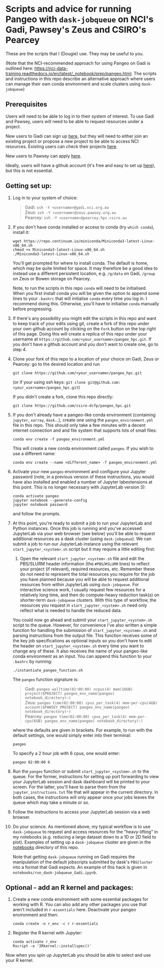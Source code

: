 # Scripts and advice for running Pangeo with `dask-jobqueue` on NCI's Gadi, Pawsey's Zeus and CSIRO's Pearcey
These are the scripts that I (Dougie) use. They may be useful to you.

(Note that the NCI-recommended approach for using Pangeo on Gadi is outlined here: https://nci-data-training.readthedocs.io/en/latest/_notebook/prep/pangeo.html. The scripts and instructions in this repo describe an alternative approach where users can manage their own conda environment and scale clusters using `dask-jobqueue`)

## Prerequisites
Users will need to be able to log in to their system of interest. To use Gadi and Pawsey, users will need to be able to request resources under a project. 

New users to Gadi can sign up [here](https://my.nci.org.au/mancini/signup/0), but they will need to either join an existing project or propose a new project to be able to access NCI resources. Existing users can check their projects [here](https://my.nci.org.au/mancini/).

New users to Pawsey can apply [here](https://pawsey.org.au/supercomputing/).

Ideally, users will have a github account (it's free and easy to set up [here](https://github.com/join)), but this is not essential.

## Getting set up:
1. Log in to your system of choice:
	> Gadi: `ssh -Y <username>@gadi.nci.org.au`\
	> Zeus: `ssh -Y <username>@zeus.pawsey.org.au`\
	> Pearcey: `ssh -Y <username>@pearcey.hpc.csiro.au`

2. If you don't have conda installed or access to conda (try `which conda`), install it:  
	```
	wget https://repo.continuum.io/miniconda/Miniconda3-latest-Linux-x86_64.sh
	chmod +x Miniconda3-latest-Linux-x86_64.sh
	./Miniconda3-latest-Linux-x86_64.sh
	```  
	You'll get prompted for where to install conda. The default is home, which may be quite limited for space. It may therefore be a good idea to instead use a different persistent location, e.g. `/g/data` on Gadi, `/group` on Zeus or Bowen storage on Pearcey.
	
	Note, to run the scripts in this repo `conda` will need to be initialised. When you first install conda you will be given the option to append some lines to your `.bashrc` that will initialise `conda` every time you log in. I recommend doing this. Otherwise, you'll have to initialise `conda` manually before progressing.
	
3. If there's any possibility you might edit the scripts in this repo and want to keep track of your edits using git, create a fork of this repo under your own github account by clicking on the `Fork` button on the top right of this page. Doing this will create a replica of this repo under your username at `https://github.com/<your_username>/pangeo_hpc.git`. If you don't have a github account and you don't want to create one, go to step 4.
	
4. Clone your fork of this repo to a location of your choice on Gadi, Zeus or Pearcey: go to the desired location and run 
	```
	git clone https://github.com/<your_username>/pangeo_hpc.git
	``` 
	(or if your using ssh keys: `git clone git@github.com:<your_username>/pangeo_hpc.git`)
	
	If you didn't create a fork, clone this repo directly: 
	```
	git clone https://github.com/csiro-dcfp/pangeo_hpc.git
	```

5. If you don't already have a pangeo-like conda environment (containing `jupyter`, `xarray`, `dask`...), create one using the `pangeo_environment.yml` file in this repo. This should only take a few minutes with a decent internet connection and and file system that supports lots of small files: 
	```
	conda env create -f pangeo_environment.yml
	```
	This will create a new conda environment called `pangeo`. If you wish to use a different name: 
	```
	conda env create --name <different_name> -f pangeo_environment.yml
	```

6. Activate your new `pangeo` environment and configure your Jupyter password (note, in a previous version of these instructions, you would have also installed and enabled a number of Jupyter labextensions at this point. This is no longer necessary with JupyterLab version 3): 
	```
	conda activate pangeo
	jupyter notebook --generate-config
	jupyter notebook password
	```
	and follow the prompts.
	
8. At this point, you're ready to submit a job to run your JupyterLab and Python instances. Once this job is running and you've accessed JupyterLab via your web browser (see below) you'll be able to request additional resources as a dask cluster (using `dask-jobqueue`). We can submit a job to run our JupyterLab instance using the relevant `start_jupyter_<system>.sh` script but it may require a little editing first:

	1. Open the relevant `start_jupyter_<system>.sh` file and edit the PBS/SLURM header information (the `#PBS`/`#SLURM` lines) to reflect your project (if relevant), required resources, etc. Remember these do not need to represent the total resources you require for the job you have planned because you will be able to request additional resources from within JupyterLab using `dask-jobqueue`. For interactive science work, I usually request few resources for a relatively long time, and then do compute-heavy reduction task(s) on shorter-term `dask-jobqueue` clusters. With this type of workflow, the resources you request in `start_jupyter_<system>.sh` need only reflect what is needed to handle the reduced data.

	You could now go ahead and submit your `start_jupyter_<system>.sh` script to the queue. However, for convenience I've also written a simple function for handling the submission of `start_jupyter_<system>.sh` and parsing instructions from the output file. This function receives some of the key job specifications as optional inputs so you don't have to edit the header on `start_jupyter_<system>.sh` every time you want to change any of these. It also receives the name of your pangeo-like conda environment as an input. You can append this function to your `.bashrc` by running: 
	```
	./instantiate_pangeo_function.sh
	```
	The `pangeo` function signature is:
	> Gadi: `pangeo walltime(02:00:00) ncpus(4) mem(16GB) project($PROJECT) pangeo_env_name(pangeo) notebook_directory(~)`\
	> Zeus: `pangeo time(02:00:00) cpus_per_task(4) mem-per-cpu(4GB) account($PAWSEY_PROJECT) pangeo_env_name(pangeo) notebook_directory(~)`\
	> Pearcey: `pangeo time(02:00:00) cpus_per_task(4) mem-per-cpu(6GB) pangeo_env_name(pangeo) notebook_directory(~)`
	
	where the defaults are given in brackets. For example, to run with the default settings, one would simply enter into their terminal:
	```
	pangeo
	```
	To specify a 2 hour job with 6 cpus, one would enter:
	```
	pangeo 02:00:00 6
	```

9. Run the `pangeo` function or submit `start_jupyter_<system>.sh` to the queue. For the former, instructions for setting up port forwarding to view your JupyterLab session and dask dashboard will be printed to your screen. For the latter, you'll have to parse them from the `jupyter_instructions.txt` file that will appear in the current directory. In both cases, the instructions will only appear once your jobs leaves the queue which may take a minute or so.

10. Follow the instructions to access your JupyterLab session via a web browser.

11. Do your science. As mentioned above, my typical workflow is to use `dask-jobqueue` to request and access resources for the "heavy-lifting" in my notebooks (e.g. reducing a large dataset down to a 1D or 2D field to plot). Examples of setting up a `dask-jobqueue` cluster are given in the [notebooks](https://github.com/csiro-dcfp/pangeo_hpc/tree/master/notebooks) directory of this repo. 

	Note that getting `dask-jobqueue` running on Gadi requires the manipulation of the default jobscripts submitted by dask's `PBSCluster` into a format that Gadi expects. An example of this hack is given in `notebooks/run_dask-jobqueue_Gadi.ipynb`. 

## Optional - add an R kernel and packages:
1. Create a new conda environment with some essential packages for working with R. You can also add any other packages you use that aren't included in `r-essentials` here. Deactivate your pangeo environment and then:
	```
	conda create -n r_env -c r r-essentials
	```

2. Register the R kernel with Jupyter:
	```
	conda activate r_env
	Rscript -e 'IRkernel::installspec()'
	```

Now when you spin up JupyterLab you should be able to select and use your R kernel. 
